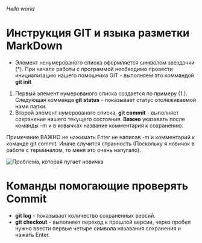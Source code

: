 *Hello world*

# **Инструкция GIT и языка разметки MarkDown**
* Элемент ненумерованого списка оформляется символом звездочки (*). При начале работы с программой необходимо провести инициализацию нашего помошника GIT - выполняем это коммандой **git init**
1. Первый элемент нумерованого списка создается по примеру (1.). Следующая комманда **git status** - показывает статус отслеживаемой нами папки.
2. Второй элемент нумерованого списка. **git commit** - выполняет сохранение нашего текущего состояния. __**Важно**__ указавать после команды -m и в ковычках название комментария к сохранению.


Примечание ВАЖНО не нажимать Enter не написав -m и комментарий к команде git commit. Иначе случится странность (Поскольку я новичок в работе с терминалом, то меня это очень напугало).

![Проблема, которая пугает новичка](Problem.jpg)

# Команды помогающие проверять Commit
*  **git log** - показывает количество сохраненных версий.
* **git checkout** - выполняет переход к прошлой версии, через пробел нужно ввести первые четыре символа назавания сохранения и нажать Enter.
